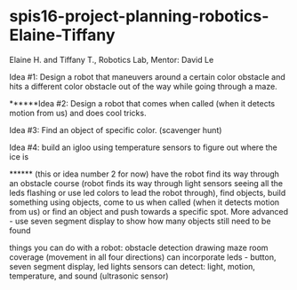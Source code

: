 # spis16-project-planning-robotics-Elaine-Tiffany
Elaine H. and Tiffany T., Robotics Lab, Mentor: David Le

Idea #1: 
Design a robot that maneuvers around a certain color obstacle and hits a different color obstacle out of the way while going through a maze.

******Idea #2:
Design a robot that comes when called (when it detects motion from us) and does cool tricks.

Idea #3:
Find an object of specific color. (scavenger hunt)

Idea #4:
build an igloo using temperature sensors to figure out where the ice is


****** (this or idea number 2 for now) have the robot find its way through an obstacle course (robot finds its way through light sensors seeing all the leds flashing or use led colors to lead the robot through), find objects, build something using objects, come to us when called (when it detects motion from us) or find an object and push towards a specific spot.
More advanced - use seven segment display to show how many objects still need to be found

things you can do with a robot:
obstacle detection
drawing
maze
room coverage (movement in all four directions)
can incorporate leds - button, seven segment display, led lights
sensors can detect: light, motion, temperature, and sound (ultrasonic sensor)
